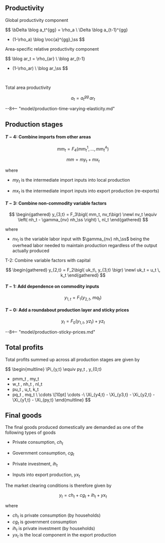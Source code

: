 
## Productivity

Global productivity component

$$
\bDelta \blog a_t^{gg} =
\rho_a \ \Delta \blog a_{t-1}^{gg} 
+ (1-\rho_a) \blog \roc{a}^{gg}_\ss
$$

Area-specific relative productivity component

$$
\blog ar_t = 
\rho_{ar} \ \blog ar_{t-1} 
+ (1-\rho_ar) \ \blog ar_\ss
$$

<br/>

Total area productivity

$$
a_t = a^{gg}_t\, ar_t
$$


--8<-- "model/production-time-varying-elasticity.md"



## Production stages

#### $T-4$: Combine imports from other areas

$$
mm_t = F_4\left( mm_t^1, \dots, mm_t^A \right)
$$

$$
mm = my_t + mx_t
$$

where

* $my_t$ is the intermediate import inputs into local production

* $mx_t$ is the intermediate import inputs into export production (re-exports)


#### $T-3$: Combine non-commodity variable factors

$$
\begin{gathered}
y_{3,t} = F_3\bigl( mm_t, nv_t\bigr) \newl
nv_t \equiv \left( nh_t - \gamma_{nv} nh_\ss \right) \, nl_t
\end{gathered}
$$

where

* $nv_t$ is the variable labor input with $\gamma_{nv} nh_\ss$ being the
  overhead labor needed to maintain production regardless of the output
  actually produced

T-2: Combine variable factors with capital

$$
\begin{gathered}
y_{2,t} = F_2\bigl( uk_t\, y_{3,t} \bigr) \newl
uk_t = u_t \, k_t
\end{gathered}
$$

#### $T-1$: Add dependence on commodity inputs

$$
y_{1,t} = F_1\bigl( y_{2,t},\ mq_t \bigr)
$$

#### $T-0$: Add a roundabout production layer and sticky prices

$$
y_t = F_0\bigl(y_{1,t},\ yz_t\bigr) + yz_t
$$


--8<-- "model/production-sticky-prices.md"


## Total profits 

Total profits summed up across all production stages are given by

$$
\begin{multline}
\Pi_{y,t}
\equiv py_t \, y_{0,t}
- pmm_t \, my_t 
- w_t \, nh_t \, nl_t
- pu_t \, u_t\, k_t 
- pq_t \, mq_t \ \cdots \\[10pt]
\cdots -\ \Xi_{y4,t} - \Xi_{y3,t} - \Xi_{y2,t} - \Xi_{y1,t} - \Xi_{py,t}
\end{multline}
$$

## Final goods

The final goods produced domestically are demanded as one of the following
types of goods

* Private consumption, $ch_t$

* Government consumption, $cg_t$

* Private investment, $ih_t$

* Inputs into export production, $yx_t$

The market clearing conditions is therefore given by 

$$
y_t = ch_t + cg_t + ih_t + yx_t
$$

where

* $ch_t$ is private consumption (by households)
* $cg_t$ is government consumption
* $ih_t$ is private investment (by households)
* $yx_t$ is the local component in the export production
